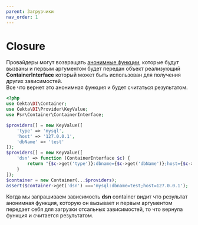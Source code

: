 ```yaml
---
parent: Загрузчики
nav_order: 1
---
```


# Closure

Провайдеры могут возвращать [анонимные функции](https://www.php.net/manual/ru/functions.anonymous.php), 
которые будут вызваны и первым аргументом будет передан объект реализующий **ContainerInterface** который может быть 
использован для получения других зависимостей.  
Все что вернет это анонимная функция и будет считаться результатом.

```php
<?php
use Cekta\DI\Container;
use Cekta\DI\Provider\KeyValue;
use Psr\Container\ContainerInterface;

$providers[] = new KeyValue([
    'type' => 'mysql',
    'host' => '127.0.0.1',
    'dbName' => 'test'
]);
$providers[] = new KeyValue([
    'dsn' => function (ContainerInterface $c) {
        return "{$c->get('type')}:dbname={$c->get('dbName')};host={$c->get('host')}";
    }
]);
$container = new Container(...$providers);
assert($container->get('dsn') ==='mysql:dbname=test;host=127.0.0.1');
```

Когда мы запрашиваем зависимость **dsn** container видит что результат анонимная функция, которую он вызывает и 
первым аргументом передает себя для загрузки отсальных зависимостей, то что вернула функция и считается результатом.

